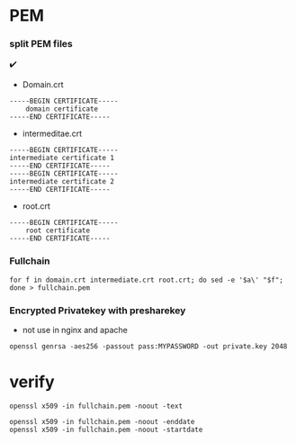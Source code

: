 # PEM

### split PEM files
:heavy_check_mark:  
- Domain.crt
```
-----BEGIN CERTIFICATE-----
    domain certificate
-----END CERTIFICATE-----
```
- intermeditae.crt
```
-----BEGIN CERTIFICATE-----
intermediate certificate 1
-----END CERTIFICATE-----
-----BEGIN CERTIFICATE-----
intermediate certificate 2 
-----END CERTIFICATE-----
```
- root.crt
```   
-----BEGIN CERTIFICATE-----
    root certificate
-----END CERTIFICATE-----
```


### Fullchain 
```
for f in domain.crt intermediate.crt root.crt; do sed -e '$a\' "$f"; done > fullchain.pem
```

### Encrypted Privatekey with presharekey
- not use in nginx and apache
```
openssl genrsa -aes256 -passout pass:MYPASSWORD -out private.key 2048
```

# verify
```
openssl x509 -in fullchain.pem -noout -text
```

```
openssl x509 -in fullchain.pem -noout -enddate
openssl x509 -in fullchain.pem -noout -startdate
```




